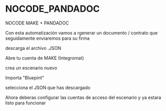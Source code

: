 # NOCODE_PANDADOC
NOCODE MAKE +  PANDADOC

Con esta automatización vamos a rgenerar un documento / contrato
que seguidamente enviaremos para su firma


descarga el archivo .JSON

Abre tu cuenta de MAKE (Integromat)

crea un escenario nuevo

Importa "Bluepint"

selecciona el JSON que has descargado

Ahora deberas configurar las cuentas de acceso del escenario y ya estara listo para funcionar
